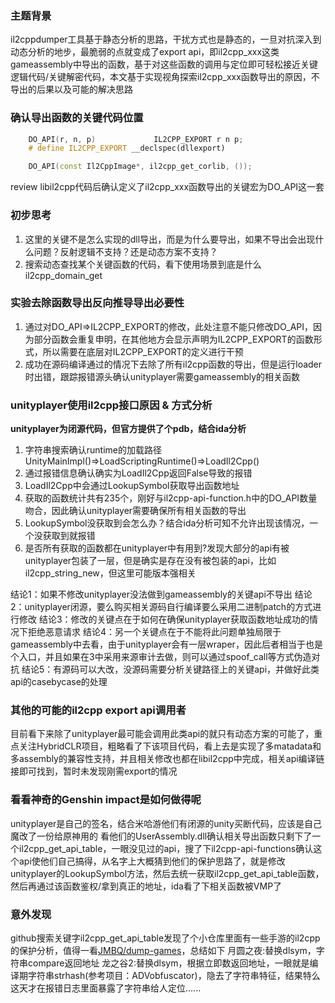 ### 主题背景
il2cppdumper工具基于静态分析的思路，干扰方式也是静态的，一旦对抗深入到动态分析的地步，最脆弱的点就变成了export api，即il2cpp_xxx这类gameassembly中导出的函数，基于对这些函数的调用与定位即可轻松接近关键逻辑代码/关键解密代码，本文基于实现视角探索il2cpp_xxx函数导出的原因，不导出的后果以及可能的解决思路

### 确认导出函数的关键代码位置
```cpp
    DO_API(r, n, p)             IL2CPP_EXPORT r n p;
    # define IL2CPP_EXPORT __declspec(dllexport)

    DO_API(const Il2CppImage*, il2cpp_get_corlib, ());
```
review libil2cpp代码后确认定义了il2cpp_xxx函数导出的关键宏为DO_API这一套

### 初步思考
1. 这里的关键不是怎么实现的dll导出，而是为什么要导出，如果不导出会出现什么问题？反射逻辑不支持？还是动态方案不支持？
2. 搜索动态查找某个关键函数的代码，看下使用场景到底是什么 il2cpp_domain_get

### 实验去除函数导出反向推导导出必要性
1. 通过对DO_API=>IL2CPP_EXPORT的修改，此处注意不能只修改DO_API，因为部分函数会重复申明，在其他地方会显示声明为IL2CPP_EXPORT的函数形式，所以需要在底层对IL2CPP_EXPORT的定义进行干预
2. 成功在源码编译通过的情况下去除了所有il2cpp函数的导出，但是运行loader时出错，跟踪报错源头确认unityplayer需要gameassembly的相关函数

### unityplayer使用il2cpp接口原因 & 方式分析
**unityplayer为闭源代码，但官方提供了个pdb，结合ida分析**
1. 字符串搜索确认runtime的加载路径UnityMainImpl()=>LoadScriptingRuntime()=>LoadIl2Cpp()
2. 通过报错信息确认确实为LoadIl2Cpp返回False导致的报错
3. LoadIl2Cpp中会通过LookupSymbol获取导出函数地址
4. 获取的函数统计共有235个，刚好与il2cpp-api-function.h中的DO_API数量吻合，因此确认unityplayer需要确保所有相关函数的导出
5. LookupSymbol没获取到会怎么办？结合ida分析可知不允许出现该情况，一个没获取到就报错
6. 是否所有获取的函数都在unityplayer中有用到?发现大部分的api有被unityplayer包装了一层，但是确实是存在没有被包装的api，比如il2cpp_string_new，但这里可能版本强相关

结论1：如果不修改unityplayer没法做到gameassembly的关键api不导出
结论2：unityplayer闭源，要么购买相关源码自行编译要么采用二进制patch的方式进行修改
结论3：修改的关键点在于如何在确保unityplayer获取函数地址成功的情况下拒绝恶意请求
结论4：另一个关键点在于不能将此问题单独局限于gameassembly中去看，由于unityplayer会有一层wraper，因此后者相当于也是个入口，并且如果在3中采用来源审计去做，则可以通过spoof_call等方式伪造对抗
结论5：有源码可以大改，没源码需要分析关键路径上的关键api，并做好此类api的casebycase的处理

### 其他的可能的il2cpp export api调用者
目前看下来除了unityplayer最可能会调用此类api的就只有动态方案的可能了，重点关注HybridCLR项目，粗略看了下该项目代码，看上去是实现了多matadata和多assembly的兼容性支持，并且相关修改也都在libil2cpp中完成，相关api编译链接即可找到，暂时未发现刚需export的情况

### 看看神奇的Genshin impact是如何做得呢
unityplayer是自己的签名，结合米哈游他们有闭源的unity买断代码，应该是自己魔改了一份给原神用的
看他们的UserAssembly.dll确认相关导出函数只剩下了一个il2cpp_get_api_table，一眼没见过的api，搜了下il2cpp-api-functions确认这个api使他们自己搞得，从名字上大概猜到他们的保护思路了，就是修改unityplayer的LookupSymbol方法，然后去统一获取il2cpp_get_api_table函数，然后再通过该函数鉴权/拿到真正的地址，ida看了下相关函数被VMP了

### 意外发现
github搜索关键字il2cpp_get_api_table发现了个小仓库里面有一些手游的il2cpp的保护分析，值得一看[JMBQ/dump-games](https://github.com/JMBQ/dump-games)，总结如下
月圆之夜:替换dlsym，字符串compare返回地址
龙之谷2:替换dlsym，根据立即数返回地址，一眼就是编译期字符串strhash(参考项目：ADVobfuscator)，隐去了字符串特征，结果特么这天才在报错日志里面暴露了字符串给人定位......

